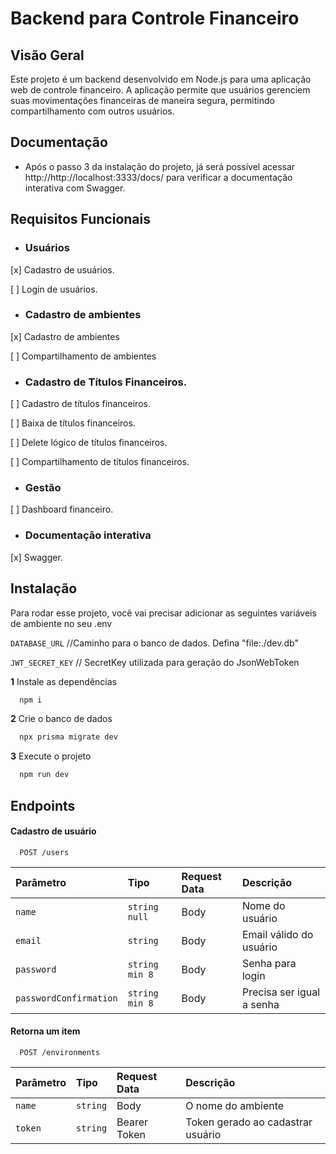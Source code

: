 
# Backend para Controle Financeiro

## Visão Geral

Este projeto é um backend desenvolvido em Node.js para uma aplicação web de controle financeiro. A aplicação permite que usuários gerenciem suas movimentações financeiras de maneira segura, permitindo compartilhamento com outros usuários.

## Documentação

* Após o passo 3 da instalação do projeto, já será possível acessar http://http://localhost:3333/docs/ para verificar a documentação interativa com Swagger.

## Requisitos Funcionais
* ### Usuários
[x] Cadastro de usuários.

[ ] Login de usuários.

* ### Cadastro de ambientes
[x] Cadastro de ambientes

[ ] Compartilhamento de ambientes

* ### Cadastro de Títulos Financeiros.

[ ] Cadastro  de títulos financeiros.

[ ] Baixa de títulos financeiros.

[ ] Delete lógico de títulos financeiros.

[ ] Compartilhamento de títulos financeiros.

* ### Gestão

[ ] Dashboard financeiro.

* ### Documentação interativa

[x] Swagger.

## Instalação

Para rodar esse projeto, você vai precisar adicionar as seguintes variáveis de ambiente no seu .env

`DATABASE_URL` //Caminho para o banco de dados. Defina "file:./dev.db"

`JWT_SECRET_KEY` // SecretKey utilizada para geração do JsonWebToken

**1** Instale as dependências

```bash
  npm i
```

**2** Crie o banco de dados
```bash
  npx prisma migrate dev
```

**3** Execute o projeto
```bash
  npm run dev
```

## Endpoints
#### Cadastro de usuário

```http
  POST /users
```

| Parâmetro   | Tipo       | Request Data | Descrição                           |
| :---------- | :--------- | :----------- | :---------------------------------- |
| `name` | `string null` | Body | Nome do usuário |
| `email` | `string` | Body | Email válido do usuário |
| `password` | `string min 8` | Body | Senha para login |
| `passwordConfirmation` | `string min 8` | Body | Precisa ser igual a senha |

#### Retorna um item

```http
  POST /environments
```

| Parâmetro   | Tipo       | Request Data | Descrição                                   |
| :---------- | :--------- | :----------- | :------------------------------------------ |
| `name`      | `string` | Body | O nome do ambiente |
| `token`      | `string` | Bearer Token | Token gerado ao cadastrar usuário |